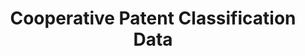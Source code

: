 ---
layout: default
bigquery: https://console.cloud.google.com/bigquery?p=patents-public-data&d=cpc&page=dataset
citation: '“Cooperative Patent Classification” by the EPO and USPTO, for public use. '
contributors: EPO, USPTO
cost: None
description: Cooperative Patent Classification Data contains the scheme and definitions
  of the Cooperative Patent Classification system for classifying patent documents.
  The CPC is the result of a partnership between the EPO and the USPTO in their joint
  effort to develop a common, internationally compatible classification system for
  technical documents, in particular patent publications, which will be used by both
  offices in the patent granting process
documentation: https://www.cooperativepatentclassification.org/cpcSchemeAndDefinitions
last_edit: Mon, 04 Apr 2022 19:07:06 GMT
location: https://www.cooperativepatentclassification.org/index
maintained_by: USPTO, EPO
schema_fields: '[''limiting_references'', ''definition'', ''titleFull'', ''parents'',
  ''children'', ''level'', ''notAllocatable'', ''dateRevised'', ''child_groups'',
  ''title_full'', ''title_part'', ''ipc_concordant'', ''glossary'', ''date_revised'',
  ''symbol'', ''residualReferences'', ''informativeReferences'', ''sizeCache'', ''not_allocatable'',
  ''application_references'', ''synonyms'', ''childGroups'', ''breakdownCode'', ''ipcConcordant'',
  ''titlePart'', ''residual_references'', ''limitingReferences'', ''additional_only'',
  ''informative_references'', ''status'', ''applicationReferences'', ''breakdown_code'']'
shortname: cooperative_patent_classification
tags:
- patents
- science
title: Cooperative Patent Classification Data
uuid: 984374a7-16e9-4b35-9445-458daceb01bf
---